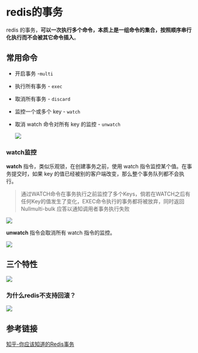 # redis的事务

redis 的事务，**可以一次执行多个命令，本质上是一组命令的集合，按照顺序串行化执行而不会被其它命令插入**。

## 常用命令

- 开启事务 -`multi`
- 执行所有事务 - `exec`
- 取消所有事务 - `discard`
- 监控一个或多个 key - `watch`
- 取消 watch 命令对所有 key 的监控 - `unwatch`
  
    ![](https://s2.loli.net/2025/06/18/3SDeoKAsTOPNRBX.png)
    

### watch监控

**watch** 指令，类似乐观锁，在创建事务之前，使用 watch 指令监控某个值。在事务提交时，如果 key 的值已经被别的客户端改变，那么整个事务队列都不会执行。

> 通过WATCH命令在事务执行之前监控了多个Keys，倘若在WATCH之后有任何Key的值发生了变化，EXEC命令执行的事务都将被放弃，同时返回 Nullmulti-bulk 应答以通知调用者事务执行失败
> 

![](https://s2.loli.net/2025/06/18/3SDeoKAsTOPNRBX.png)

**unwatch** 指令会取消所有 watch 指令的监控。

![](https://s2.loli.net/2025/06/18/bzRrscBqojapFHn.png)

## 三个特性

![](https://s2.loli.net/2025/06/18/9ZUA8JRvOhcrwN3.png)

### 为什么redis不支持回滚？

![](https://s2.loli.net/2025/06/18/6c3ElxpyKVzgYSH.png)

## 参考链接

[知乎-你应该知道的Redis事务](https://zhuanlan.zhihu.com/p/56017158)